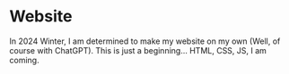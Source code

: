# Website

In 2024 Winter, I am determined to make my website on my own (Well, of course with ChatGPT).
This is just a beginning...
HTML, CSS, JS, I am coming.
